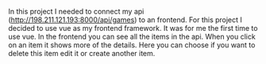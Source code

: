 In this project I needed to connect my api (http://198.211.121.193:8000/api/games) to an frontend. For this project I decided to use vue as my frontend framework. It was for me the first time to use vue. In the frontend you can see all the items in the api. When you click on an item it shows more of the details. Here you can choose if you want to delete this item edit it or create another item. 

